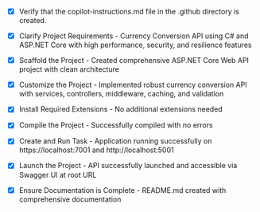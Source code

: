 <!-- Use this file to provide workspace-specific custom instructions to Copilot. For more details, visit https://code.visualstudio.com/docs/copilot/copilot-customization#_use-a-githubcopilotinstructionsmd-file -->
- [x] Verify that the copilot-instructions.md file in the .github directory is created.

- [x] Clarify Project Requirements - Currency Conversion API using C# and ASP.NET Core with high performance, security, and resilience features

- [x] Scaffold the Project - Created comprehensive ASP.NET Core Web API project with clean architecture

- [x] Customize the Project - Implemented robust currency conversion API with services, controllers, middleware, caching, and validation

- [x] Install Required Extensions - No additional extensions needed

- [x] Compile the Project - Successfully compiled with no errors

- [x] Create and Run Task - Application running successfully on https://localhost:7001 and http://localhost:5001

- [x] Launch the Project - API successfully launched and accessible via Swagger UI at root URL

- [x] Ensure Documentation is Complete - README.md created with comprehensive documentation
